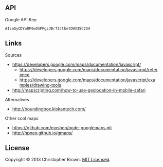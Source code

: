 ## API

Google API Key:

    AIzaSyCDYwRP0wOSFFgzJDr73JtketDW335C234

## Links

Sources

* https://developers.google.com/maps/documentation/javascript/
    * https://developers.google.com/maps/documentation/javascript/reference
    * https://developers.google.com/maps/documentation/javascript/examples/drawing-tools
* http://mapscripting.com/how-to-use-geolocation-in-mobile-safari

Alternatives

* http://boundingbox.klokantech.com/

Other cool maps

* https://github.com/moshen/node-googlemaps.git
* http://hpneo.github.io/gmaps/

## License

Copyright © 2013 Christopher Brown. [MIT Licensed](LICENSE).
